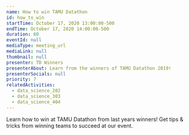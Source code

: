 ```yaml
---
name: How to win TAMU Datathon
id: how_to_win
startTime: October 17, 2020 13:00:00-500
endTime: October 17, 2020 14:00:00-500
duration: 60
eventId: null
mediaType: meeting_url
mediaLink: null
thumbnail: null
presenter: TD Winners
presenterAbout: Learn from the winners of TAMU Datathon 2019!
presenterSocials: null
priority: 7
relatedActivities:
  - data_science_202
  - data_science_303
  - data_science_404
---
```


Learn how to win at TAMU Datathon from last years winners! Get tips & tricks from winning teams to succeed at our event.
